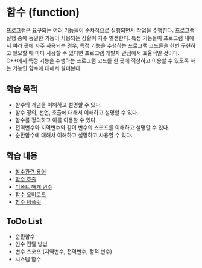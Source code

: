 # 함수 (function)

프로그램은 요구되는 여러 기능들이 순차적으로 실행되면서 작업을 수행힌다. 프로그램 실행 중에 동일한 기능이 사용되는 상황이 자주 발생한다. 특정 기능들이 프로그램 내에서 여러 곳에 자주 사용되는 경우, 특정 기능을 수행하는 프로그램 코드들을 한번 구현하고 필요할 때 마다 사용할 수 있다면 프로그램 개발자 관점에서 효율적일 것이다. C++에서 특정 기능을 수행하는 프로그램 코드를 한 곳에 적상하고 이용할 수 있도록 하는 기능인 함수에 대해서 살펴본다.

## 학습 목적

* 함수의 개념을 이해하고 설명할 수 있다.
* 함수 정의, 선언, 호출에 대해서 이해하고 설명할 수 있다. 
* 함수를 정의하고 이를 이용할 수 있다.
* 전역변수와 지역변수와 같이 변수의 스코프를 이해하고 설명할 수 있다. 
* 순환함수에 대해서 이해하고 설명하고 사용할 수 있다. 



## 학습 내용

* [함수관련 용어](./Concept.md)
* [함수 호출](./functionCall.md)
* [디폴트 매개 변수](./defaultArgumentr.md)
* [함수 오버로드](./overload.md)
* [함수 템플릿](./Template/functionTemplate.md)


## ToDo List
* 순환함수 
* 인수 전달 방법
* 변수 스코프 (지역변수, 전역변수, 정적 변수)
* 시스템 함수 
